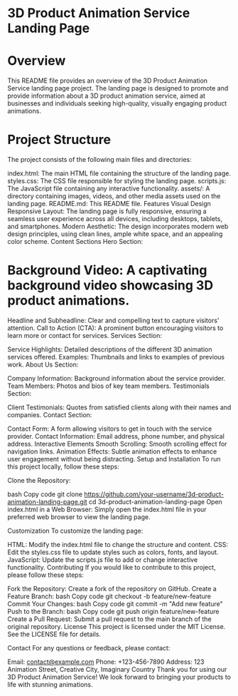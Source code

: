 # 3D Product Animation Service Landing Page

# Overview
This README file provides an overview of the 3D Product Animation Service landing page project. The landing page is designed to promote and provide information about a 3D product animation service, aimed at businesses and individuals seeking high-quality, visually engaging product animations.

# Project Structure
The project consists of the following main files and directories:

index.html: The main HTML file containing the structure of the landing page.
styles.css: The CSS file responsible for styling the landing page.
scripts.js: The JavaScript file containing any interactive functionality.
assets/: A directory containing images, videos, and other media assets used on the landing page.
README.md: This README file.
Features
Visual Design
Responsive Layout: The landing page is fully responsive, ensuring a seamless user experience across all devices, including desktops, tablets, and smartphones.
Modern Aesthetic: The design incorporates modern web design principles, using clean lines, ample white space, and an appealing color scheme.
Content Sections
Hero Section:

# Background Video: A captivating background video showcasing 3D product animations.
Headline and Subheadline: Clear and compelling text to capture visitors' attention.
Call to Action (CTA): A prominent button encouraging visitors to learn more or contact for services.
Services Section:

Service Highlights: Detailed descriptions of the different 3D animation services offered.
Examples: Thumbnails and links to examples of previous work.
About Us Section:

Company Information: Background information about the service provider.
Team Members: Photos and bios of key team members.
Testimonials Section:

Client Testimonials: Quotes from satisfied clients along with their names and companies.
Contact Section:

Contact Form: A form allowing visitors to get in touch with the service provider.
Contact Information: Email address, phone number, and physical address.
Interactive Elements
Smooth Scrolling: Smooth scrolling effect for navigation links.
Animation Effects: Subtle animation effects to enhance user engagement without being distracting.
Setup and Installation
To run this project locally, follow these steps:

Clone the Repository:

bash
Copy code
git clone https://github.com/your-username/3d-product-animation-landing-page.git
cd 3d-product-animation-landing-page
Open index.html in a Web Browser:
Simply open the index.html file in your preferred web browser to view the landing page.

Customization
To customize the landing page:

HTML: Modify the index.html file to change the structure and content.
CSS: Edit the styles.css file to update styles such as colors, fonts, and layout.
JavaScript: Update the scripts.js file to add or change interactive functionality.
Contributing
If you would like to contribute to this project, please follow these steps:

Fork the Repository: Create a fork of the repository on GitHub.
Create a Feature Branch:
bash
Copy code
git checkout -b feature/new-feature
Commit Your Changes:
bash
Copy code
git commit -m "Add new feature"
Push to the Branch:
bash
Copy code
git push origin feature/new-feature
Create a Pull Request: Submit a pull request to the main branch of the original repository.
License
This project is licensed under the MIT License. See the LICENSE file for details.

Contact
For any questions or feedback, please contact:

Email: contact@example.com
Phone: +123-456-7890
Address: 123 Animation Street, Creative City, Imaginary Country
Thank you for using our 3D Product Animation Service! We look forward to bringing your products to life with stunning animations.
